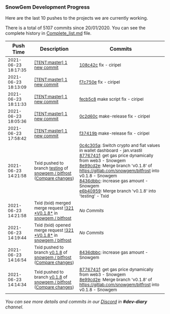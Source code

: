 
### SnowGem Development Progress

Here are the last 10 pushes to the projects we are currently working.

There is a total of 5107 commits since 20/01/2020. You can see the complete history in
 [Complete_list.md](Complete_list.md) file.

| Push Time | Description | Commits |
| --- | --- | --- |
| <sub>2021-06-23 18:17:35</sub> | <sub>[[TENT:master] 1 new commit](https://github.com/TENTOfficial/TENT/commit/108c42c148b62001c9315945d0ca292af9709e98)</sub> | <sub>[108c42c](https://github.com/TENTOfficial/TENT/commit/108c42c148b62001c9315945d0ca292af9709e98) fix - ciripel</sub> |
| <sub>2021-06-23 18:13:09</sub> | <sub>[[TENT:master] 1 new commit](https://github.com/TENTOfficial/TENT/commit/f7c750ee79d8a8357c885220f0c5ebfbe3c1c7ff)</sub> | <sub>[f7c750e](https://github.com/TENTOfficial/TENT/commit/f7c750ee79d8a8357c885220f0c5ebfbe3c1c7ff) fix - ciripel</sub> |
| <sub>2021-06-23 18:11:33</sub> | <sub>[[TENT:master] 1 new commit](https://github.com/TENTOfficial/TENT/commit/fecb5c888aa4366c29b1a82463ee6ce7c0af98c4)</sub> | <sub>[fecb5c8](https://github.com/TENTOfficial/TENT/commit/fecb5c888aa4366c29b1a82463ee6ce7c0af98c4) make script fix - ciripel</sub> |
| <sub>2021-06-23 18:05:36</sub> | <sub>[[TENT:master] 1 new commit](https://github.com/TENTOfficial/TENT/commit/0c2d60c79d20176ff3569083215e88e519e99d88)</sub> | <sub>[0c2d60c](https://github.com/TENTOfficial/TENT/commit/0c2d60c79d20176ff3569083215e88e519e99d88) make-release fix - ciripel</sub> |
| <sub>2021-06-23 17:58:42</sub> | <sub>[[TENT:master] 1 new commit](https://github.com/TENTOfficial/TENT/commit/f37419b66e817a393cb4fb6f2ec82842d03a8a2e)</sub> | <sub>[f37419b](https://github.com/TENTOfficial/TENT/commit/f37419b66e817a393cb4fb6f2ec82842d03a8a2e) make-release fix - ciripel</sub> |
| <sub>2021-06-23 14:21:58</sub> | <sub>Txid pushed to branch [testing](https://gitlab.com/snowgem/bitfrost/commits/testing) of [snowgem / bitfrost](https://gitlab.com/snowgem/bitfrost) ([Compare changes](https://gitlab.com/snowgem/bitfrost/compare/32caf8bad4182572bb3fd82a04246a33011ef9ab...e6b40959c342c27f8b2ecef4dfe5001232537f12))</sub> | <sub>[0c4c305a](https://gitlab.com/snowgem/bitfrost/-/commit/0c4c305a6cba58491820dc4bc2eb048cd3ed01a1): Switch crypto and fiat values in wallet dashboard - jan.vrastil<br>[8776741f](https://gitlab.com/snowgem/bitfrost/-/commit/8776741f86ec24890cdb0f5d98c9a17e623b9519): get gas price dynamically from web3 - Snowgem<br>[8e99cd2e](https://gitlab.com/snowgem/bitfrost/-/commit/8e99cd2e4ece943f7cc56864a1c3c2102c81c4db): Merge branch 'v0.1.8' of https://gitlab.com/snowgem/bitfrost into v0.1.8 - Snowgem<br>[8436dbbc](https://gitlab.com/snowgem/bitfrost/-/commit/8436dbbcfa2a0d3ab52b68286afbe0f118ad9c60): increase gas amount - Snowgem<br>[e6b40959](https://gitlab.com/snowgem/bitfrost/-/commit/e6b40959c342c27f8b2ecef4dfe5001232537f12): Merge branch 'v0.1.8' into 'testing' - Txid</sub> |
| <sub>2021-06-23 14:21:58</sub> | <sub>Txid (txid) merged merge request [\!321 \*V0\.1\.8\*](https://gitlab.com/snowgem/bitfrost/-/merge_requests/321) in [snowgem / bitfrost](https://gitlab.com/snowgem/bitfrost)</sub> | <sub>_No Commits_</sub> |
| <sub>2021-06-23 14:19:44</sub> | <sub>Txid (txid) opened merge request [\!321 \*V0\.1\.8\*](https://gitlab.com/snowgem/bitfrost/-/merge_requests/321) in [snowgem / bitfrost](https://gitlab.com/snowgem/bitfrost)</sub> | <sub>_No Commits_</sub> |
| <sub>2021-06-23 14:16:54</sub> | <sub>Txid pushed to branch [v0\.1\.8](https://gitlab.com/snowgem/bitfrost/commits/v0.1.8) of [snowgem / bitfrost](https://gitlab.com/snowgem/bitfrost) ([Compare changes](https://gitlab.com/snowgem/bitfrost/compare/8e99cd2e4ece943f7cc56864a1c3c2102c81c4db...8436dbbcfa2a0d3ab52b68286afbe0f118ad9c60))</sub> | <sub>[8436dbbc](https://gitlab.com/snowgem/bitfrost/-/commit/8436dbbcfa2a0d3ab52b68286afbe0f118ad9c60): increase gas amount - Snowgem</sub> |
| <sub>2021-06-23 14:14:34</sub> | <sub>Txid pushed to branch [v0\.1\.8](https://gitlab.com/snowgem/bitfrost/commits/v0.1.8) of [snowgem / bitfrost](https://gitlab.com/snowgem/bitfrost) ([Compare changes](https://gitlab.com/snowgem/bitfrost/compare/0c4c305a6cba58491820dc4bc2eb048cd3ed01a1...8e99cd2e4ece943f7cc56864a1c3c2102c81c4db))</sub> | <sub>[8776741f](https://gitlab.com/snowgem/bitfrost/-/commit/8776741f86ec24890cdb0f5d98c9a17e623b9519): get gas price dynamically from web3 - Snowgem<br>[8e99cd2e](https://gitlab.com/snowgem/bitfrost/-/commit/8e99cd2e4ece943f7cc56864a1c3c2102c81c4db): Merge branch 'v0.1.8' of https://gitlab.com/snowgem/bitfrost into v0.1.8 - Snowgem</sub> |

_You can see more details and commits in our [Discord](https://discord.gg/zumGnbg) in **#dev-diary** channel._
